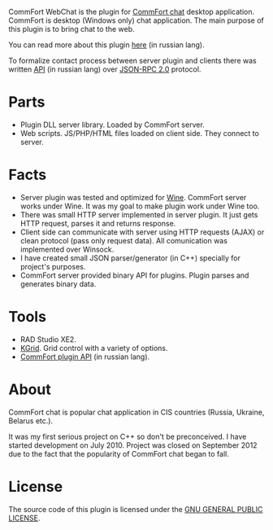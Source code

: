 CommFort WebChat is the plugin for [CommFort chat](http://www.commfort.com/en/index.shtml) desktop application. CommFort is desktop (Windows only) chat application. The main purpose of this plugin is to bring chat to the web.

You can read more about this plugin [here](http://www.commfort.com/ru/forum/viewtopic.php?f=32&t=6607) (in russian lang).

To formalize contact process between server plugin and clients there was written [API](https://docs.google.com/file/d/0B8riTqvQMQTIRUYtd2pHU2E1N28/edit?usp=sharing) (in russian lang) over [JSON-RPC 2.0](http://www.jsonrpc.org/specification) protocol.

# Parts
* Plugin DLL server library. Loaded by CommFort server.
* Web scripts. JS/PHP/HTML files loaded on client side. They connect to server.

# Facts
* Server plugin was tested and optimized for [Wine](http://www.winehq.org/). CommFort server works under Wine. It was my goal to make plugin work under Wine too. 
* There was small HTTP server implemented in server plugin. It just gets HTTP request, parses it and returns response.
* Client side can communicate with server using HTTP requests (AJAX) or clean protocol (pass only request data). All comunication was implemented over Winsock.
* I have created small JSON parser/generator (in C++) specially for project's purposes.
* CommFort server provided binary API for plugins. Plugin parses and generates binary data.

# Tools
* RAD Studio XE2.
* [KGrid](http://www.sourcecodeonline.com/details/kgrid.html). Grid control with a variety of options.
* [CommFort plugin API](http://www.commfort.com/download/commfort_plugins_5_doc_ru.zip) (in russian lang).

# About
CommFort chat is popular chat application in CIS countries (Russia, Ukraine, Belarus etc.).

It was my first serious project on C++ so don't be preconceived. I have started development on July 2010. Project was closed on September 2012 due to the fact that the popularity of CommFort chat began to fall.

# License
The source code of this plugin is licensed under the [GNU GENERAL PUBLIC LICENSE](https://github.com/PaulAnnekov/commfort-webchat/blob/master/COPYING.txt).
